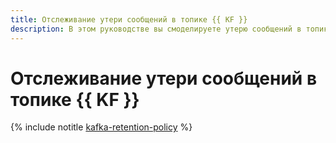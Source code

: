 ```yaml
---
title: Отслеживание утери сообщений в топике {{ KF }}
description: В этом руководстве вы смоделируете утерю сообщений в топике на тестовом кластере {{ mkf-name }}, а затем проследите закономерности, возникающие при утере сообщений, с помощью сервиса {{ monitoring-full-name }}.
---
```


# Отслеживание утери сообщений в топике {{ KF }}

{% include notitle [kafka-retention-policy](../../_tutorials/dataplatform/kafka/kafka-retention-policy.md) %}
